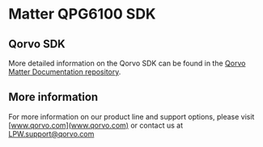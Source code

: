 # Matter QPG6100 SDK

## Qorvo SDK

More detailed information on the Qorvo SDK can be found in the
[Qorvo Matter Documentation repository](https://github.com/Qorvo/qpg-connectedhomeip/blob/master/qpg6100/doc/README.md).

## More information

For more information on our product line and support options,
please visit [www.qorvo.com](www.qorvo.com)
or contact us at <LPW.support@qorvo.com>
